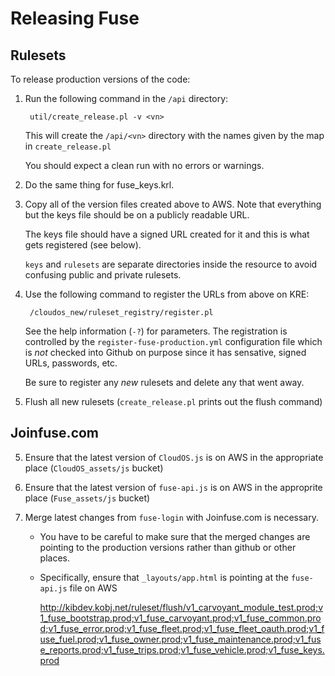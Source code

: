 
# Releasing Fuse

## Rulesets

To release production versions of the code:

1. Run the following command in  the ```/api``` directory:

		util/create_release.pl -v <vn>

	This will create the ```/api/<vn>``` directory with the names given by the map in ```create_release.pl```

	You should expect a clean run with no errors or warnings. 

2. Do the same thing for fuse_keys.krl.

3. Copy all of the version files created above to AWS. Note that everything but the keys file should be on a publicly readable URL.

	The keys file should have a signed URL created for it and this is what gets registered (see below).

	```keys``` and ```rulesets``` are separate directories inside the resource to avoid confusing public and private rulesets. 

4. Use the following command to register the URLs from above on KRE:

		/cloudos_new/ruleset_registry/register.pl

	See the help information (```-?```) for parameters. The registration is controlled by the ```register-fuse-production.yml``` configuration file which is *not* checked into Github on purpose since it has sensative, signed URLs, passwords, etc.

	Be sure to register any *new* rulesets and delete any that went away.

8. Flush all new rulesets (```create_release.pl``` prints out the flush command)


## Joinfuse.com

5. Ensure that the latest version of ```CloudOS.js``` is on AWS in the appropriate place (```CloudOS_assets/js``` bucket)

6. Ensure that the latest version of ```fuse-api.js``` is on AWS in the approprite place (```Fuse_assets/js``` bucket)

7. Merge latest changes from ```fuse-login``` with Joinfuse.com is necessary.
	- You have to be careful to make sure that the merged changes are pointing to the production versions rather than github or other places.
	- Specifically, ensure that ```_layouts/app.html``` is pointing at the ```fuse-api.js``` file on AWS

		http://kibdev.kobj.net/ruleset/flush/v1_carvoyant_module_test.prod;v1_fuse_bootstrap.prod;v1_fuse_carvoyant.prod;v1_fuse_common.prod;v1_fuse_error.prod;v1_fuse_fleet.prod;v1_fuse_fleet_oauth.prod;v1_fuse_fuel.prod;v1_fuse_owner.prod;v1_fuse_maintenance.prod;v1_fuse_reports.prod;v1_fuse_trips.prod;v1_fuse_vehicle.prod;v1_fuse_keys.prod


